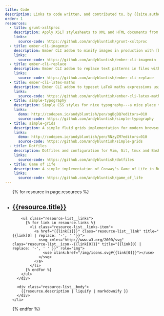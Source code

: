 ```yaml
---
title: Code
description: Links to code written, and contributed to, by {{site.author.name}}.
order: 1
resources:
  - title: grunt-xsltproc
    description: Apply XSLT stylesheets to XML and HTML documents from Grunt.
    links:
      source-code: https://github.com/andybluntish/grunt-xsltproc
  - title: ember-cli-imagemin
    description: Ember CLI addon to minify images in production with [broccoli-imagemin](https://github.com/Xulai/broccoli-imagemin).
    links:
      source-code: https://github.com/andybluntish/ember-cli-imagemin
  - title: ember-cli-replace
    description: Ember CLI addon to replace text patterns in files with [applause](https://github.com/outaTiME/applause)
    links:
      source-code: https://github.com/andybluntish/ember-cli-replace
  - title: ember-cli-latex-maths
    description: Ember CLI addon to typeset LaTeX maths expressions using [KaTeX](http://khan.github.io/KaTeX/).
    links:
      source-code: https://github.com/andybluntish/ember-cli-latex-maths
  - title: simple-typography
    description: Simple CSS styles for nice typography---a nice place to start.
    links:
      demo: http://codepen.io/andybluntish/pen/ogBgBQ?editors=010
      source-code: https://github.com/andybluntish/simple-typography
  - title: simple-grids
    description: A simple fluid grids implementation for modern browsers, including column and block list variants.
    links:
      demo: http://codepen.io/andybluntish/pen/RNzyZM?editors=010
      source-code: https://github.com/andybluntish/simple-grids
  - title: Dotfiles
    description: Dotfiles and configuration for Vim, Git, tmux and Bash---standing on the shoulders of giants.
    links:
      source-code: https://github.com/andybluntish/dotfiles
  - title: Game of Life
    description: A simple implementation of Conway's Game of Life in Ruby.
    links:
      source-code: https://github.com/andybluntish/game_of_life
---
```


<ul class="resource-list block-grid-md-2">
  {% for resource in page.resources %}
    <li class="resource-list__item">
      <div class="resource-list__header">
        <h2 class="resource-list__title">
          <a href="{{resource.links.link}}" class="resource-list__link">{{resource.title}}</a>
        </h2>

        <ul class="resource-list__links">
          {% for link in resource.links %}
            <li class="resource-list__links-item">
              <a href="{{link[1]}}" class="resource-list__link" title="{{link[0] | replace: '-', ' '}}">
                <svg xmlns="http://www.w3.org/2000/svg" class="resource-list__icon--{{link[0]}}" title="{{link[0] | replace: '-', ' ' }}" role="img">
                  <use xlink:href="/img/icons.svg#{{link[0]}}"></use>
                </svg>
              </a>
            </li>
          {% endfor %}
        </ul>
      </div>

      <div class="resource-list__body">
        {{resource.description | liquify | markdownify }}
      </div>
    </li>
  {% endfor %}
</ul>
